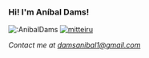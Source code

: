 ### Hi! I'm Aníbal Dams!

![:AnibalDams](https://count.getloli.com/get/@:AnibalDams) [![mitteiru](https://github-readme-stats.vercel.app/api/pin/?username=AnibalDams&repo=Mitteiru&show_icons=true&theme=transparent&hide_border=true&title_color=9a65ff&icon_color=9a63ff)](https://github.com/AnibalDams/Mitteiru)

*Contact me at damsanibal1@gmail.com*

